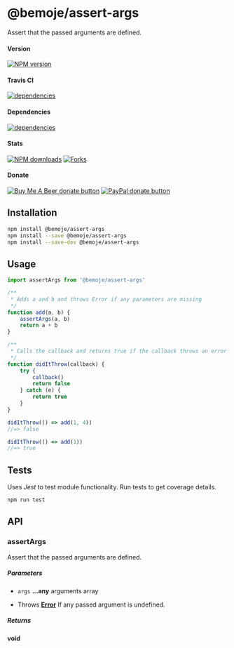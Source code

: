 # @bemoje/assert-args

Assert that the passed arguments are defined.

#### Version

<span><a href="https://npmjs.org/@bemoje/assert-args" title="View this project on NPM"><img src="https://img.shields.io/npm/v/@bemoje/assert-args" alt="NPM version" /></a></span>

#### Travis CI

<span><a href="https://npmjs.org/@bemoje/assert-args" title="View this project on NPM"><img src="https://travis-ci.org/bemoje/bemoje-assert-args.svg?branch=master" alt="dependencies" /></a></span>

#### Dependencies

<span><a href="https://npmjs.org/@bemoje/assert-args" title="View this project on NPM"><img src="https://david-dm.org/bemoje/bemoje-assert-args.svg" alt="dependencies" /></a></span>

#### Stats

<span><a href="https://npmjs.org/@bemoje/assert-args" title="View this project on NPM"><img src="https://img.shields.io/npm/dt/@bemoje/assert-args" alt="NPM downloads" /></a></span>
<span><a href="https://github.com/bemoje/bemoje-assert-args/fork" title="Fork this project"><img src="https://img.shields.io/github/forks/bemoje/bemoje-assert-args" alt="Forks" /></a></span>

#### Donate

<span><a href="https://www.buymeacoffee.com/bemoje" title="Donate to this project using Buy Me A Beer"><img src="https://img.shields.io/badge/buy%20me%20a%20coffee-donate-yellow.svg?label=Buy me a beer!" alt="Buy Me A Beer donate button" /></a></span>
<span><a href="https://paypal.me/forstaaloen" title="Donate to this project using Paypal"><img src="https://img.shields.io/badge/paypal-donate-yellow.svg?label=PayPal" alt="PayPal donate button" /></a></span>

## Installation

```sh
npm install @bemoje/assert-args
npm install --save @bemoje/assert-args
npm install --save-dev @bemoje/assert-args
```

## Usage

```javascript
import assertArgs from '@bemoje/assert-args'

/**
 * Adds a and b and throws Error if any parameters are missing
 */
function add(a, b) {
	assertArgs(a, b)
	return a + b
}

/**
 * Calls the callback and returns true if the callback throws an error and false otherwise.
 */
function didItThrow(callback) {
	try {
		callback()
		return false
	} catch (e) {
		return true
	}
}

didItThrow(() => add(1, 4))
//=> false

didItThrow(() => add(1))
//=> true

```


## Tests
Uses *Jest* to test module functionality. Run tests to get coverage details.

```bash
npm run test
```

## API
### assertArgs

Assert that the passed arguments are defined.

##### Parameters

-   `args` **...any** arguments array

-   Throws **[Error][3]** If any passed argument is undefined.

##### Returns
**void** 

[1]: #assertargs

[2]: #parameters

[3]: https://developer.mozilla.org/docs/Web/JavaScript/Reference/Global_Objects/Error